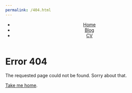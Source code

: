 ```yaml
---
permalink: /404.html
---
```

<header>
    <nav>
        <ul>
            <li><a href="/">Home</a></li>
            <li><a href="/blog.html">Blog</a></li>
            <li><a href="/cv.html">CV</a></li>
        </ul>
    </nav>
</header>

# Error 404

The requested page could not be found. Sorry about that.

<a href="/" title="home">Take me home</a>.
